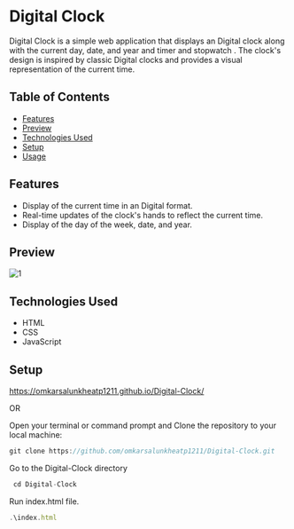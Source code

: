 # Digital Clock

Digital Clock is a simple web application that displays an Digital clock along with the current day, date, and year and timer and stopwatch . The clock's design is inspired by classic Digital clocks and provides a visual representation of the current time.

## Table of Contents

- [Features](#features)
- [Preview](#Preview)
- [Technologies Used](#technologies-used)
- [Setup](#Setup)
- [Usage](#usage)

## Features

- Display of the current time in an Digital format.
- Real-time updates of the clock's hands to reflect the current time.
- Display of the day of the week, date, and year.

## Preview

![1](https://github.com/omkarsalunkheatp1211/Digital-Clock/assets/96873232/31f6a3e2-d3c2-4442-b7d5-20ca31103a7e)

## Technologies Used

- HTML
- CSS
- JavaScript

## Setup 

https://omkarsalunkheatp1211.github.io/Digital-Clock/

OR

Open your terminal or command prompt and Clone the repository to your local machine:
```javascript
git clone https://github.com/omkarsalunkheatp1211/Digital-Clock.git
```
Go to the Digital-Clock directory
```javascript
 cd Digital-Clock
```
Run index.html file.
```javascript
.\index.html
```
